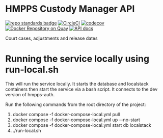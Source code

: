 # HMPPS Custody Manager API
[![repo standards badge](https://img.shields.io/badge/dynamic/json?color=blue&style=flat&logo=github&label=MoJ%20Compliant&query=%24.result&url=https%3A%2F%2Foperations-engineering-reports.cloud-platform.service.justice.gov.uk%2Fapi%2Fv1%2Fcompliant_public_repositories%2Fhmpps-custody-manager-api)](https://operations-engineering-reports.cloud-platform.service.justice.gov.uk/public-github-repositories.html#hmpps-custody-manager-api "Link to report")
[![CircleCI](https://circleci.com/gh/ministryofjustice/hmpps-custody-manager-api/tree/main.svg?style=svg)](https://circleci.com/gh/ministryofjustice/hmpps-custody-manager-api)
[![codecov](https://codecov.io/github/ministryofjustice/hmpps-custody-manager-api/branch/main/graph/badge.svg)](https://codecov.io/github/ministryofjustice/hmpps-custody-manager-api)
[![Docker Repository on Quay](https://quay.io/repository/hmpps/hmpps-custody-manager-api/status "Docker Repository on Quay")](https://quay.io/repository/hmpps/hmpps-custody-manager-api)
[![API docs](https://img.shields.io/badge/API_docs_-view-85EA2D.svg?logo=swagger)](https://custody-manager-api-dev.hmpps.service.justice.gov.uk/swagger-ui/index.html)

Court cases, adjustments and release dates

# Running the service locally using run-local.sh
This will run the service locally. It starts the database and localstack containers then start the service via a bash script.
It connects to the dev version of hmpps-auth.

Run the following commands from the root directory of the project:

1. docker compose -f docker-compose-local.yml pull
2. docker compose -f docker-compose-local.yml up --no-start
3. docker compose -f docker-compose-local.yml start db localstack
4. ./run-local.sh
